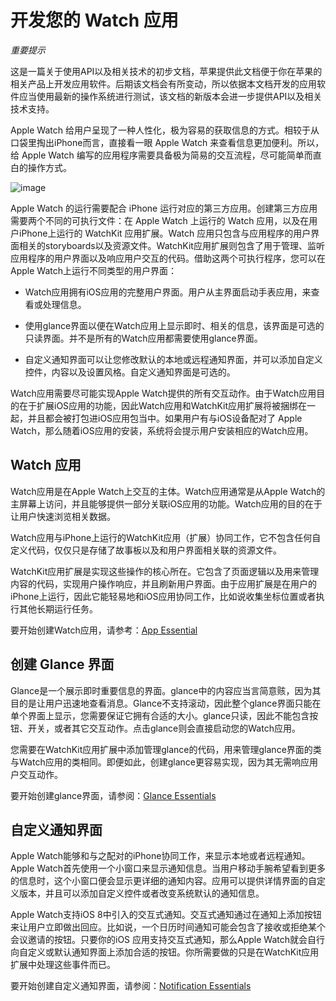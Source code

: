 # 开发您的 Watch 应用

*重要提示*

>
这是一篇关于使用API以及相关技术的初步文档，苹果提供此文档便于你在苹果的相关产品上开发应用软件。后期该文档会有所变动，所以依据本文档开发的应用软件应当使用最新的操作系统进行测试，该文档的新版本会进一步提供API以及相关技术支持。  

Apple Watch 给用户呈现了一种人性化，极为容易的获取信息的方式。相较于从口袋里掏出iPhone而言，直接看一眼 Apple Watch 来查看信息更加便利。所以，给 Apple Watch 编写的应用程序需要具备极为简易的交互流程，尽可能简单而直白的操作方式。  

![image](../images/watch_hero_2x.png)   

Apple Watch 的运行需要配合 iPhone 运行对应的第三方应用。创建第三方应用需要两个不同的可执行文件：在 Apple Watch 上运行的 Watch 应用，以及在用户iPhone上运行的 WatchKit 应用扩展。Watch 应用只包含与应用程序的用户界面相关的storyboards以及资源文件。WatchKit应用扩展则包含了用于管理、监听应用程序的用户界面以及响应用户交互的代码。借助这两个可执行程序，您可以在Apple Watch上运行不同类型的用户界面：  

* Watch应用拥有iOS应用的完整用户界面。用户从主界面启动手表应用，来查看或处理信息。
* 使用glance界面以便在Watch应用上显示即时、相关的信息，该界面是可选的只读界面。并不是所有的Watch应用都需要使用glance界面。

* 自定义通知界面可以让您修改默认的本地或远程通知界面，并可以添加自定义控件，内容以及设置风格。自定义通知界面是可选的。  

Watch应用需要尽可能实现Apple Watch提供的所有交互动作。由于Watch应用目的在于扩展iOS应用的功能，因此Watch应用和WatchKit应用扩展将被捆绑在一起，并且都会被打包进iOS应用包当中。如果用户有与iOS设备配对了 Apple Watch，那么随着iOS应用的安装，系统将会提示用户安装相应的Watch应用。  

## Watch 应用

Watch应用是在Apple Watch上交互的主体。Watch应用通常是从Apple Watch的主屏幕上访问，并且能够提供一部分关联iOS应用的功能。Watch应用的目的在于让用户快速浏览相关数据。  

Watch应用与iPhone上运行的WatchKit应用（扩展）协同工作，它不包含任何自定义代码，仅仅只是存储了故事板以及和用户界面相关联的资源文件。  

WatchKit应用扩展是实现这些操作的核心所在。它包含了页面逻辑以及用来管理内容的代码，实现用户操作响应，并且刷新用户界面。由于应用扩展是在用户的iPhone上运行，因此它能轻易地和iOS应用协同工作，比如说收集坐标位置或者执行其他长期运行任务。  

要开始创建Watch应用，请参考：[App Essential](../watchKit-apps/app-essentials.md) 

## 创建 Glance 界面

Glance是一个展示即时重要信息的界面。glance中的内容应当言简意赅，因为其目的是让用户迅速地查看消息。Glance不支持滚动，因此整个glance界面只能在单个界面上显示，您需要保证它拥有合适的大小。glance只读，因此不能包含按钮、开关，或者其它交互动作。点击glance则会直接启动您的Watch应用。  

您需要在WatchKit应用扩展中添加管理glance的代码，用来管理glance界面的类与Watch应用的类相同。即便如此，创建glance更容易实现，因为其无需响应用户交互动作。  

要开始创建glance界面，请参阅：[Glance Essentials](../glances/glance-essentials.md)  

## 自定义通知界面

Apple Watch能够和与之配对的iPhone协同工作，来显示本地或者远程通知。Apple Watch首先使用一个小窗口来显示通知信息。当用户移动手腕希望看到更多的信息时，这个小窗口便会显示更详细的通知内容。应用可以提供详情界面的自定义版本，并且可以添加自定义控件或者改变系统默认的通知信息。  

Apple Watch支持iOS 8中引入的交互式通知。交互式通知通过在通知上添加按钮来让用户立即做出回应。比如说，一个日历时间通知可能会包含了接收或拒绝某个会议邀请的按钮。只要你的iOS 应用支持交互式通知，那么Apple Watch就会自行向自定义或默认通知界面上添加合适的按钮。你所需要做的只是在WatchKit应用扩展中处理这些事件而已。  

要开始创建自定义通知界面，请参阅：[Notification Essentials](.../notifications/notification-essentials.md)